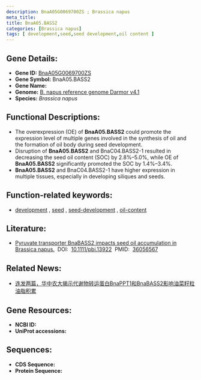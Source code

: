 ```yaml
---
description: BnaA05G0069700ZS ; Brassica napus
meta_title:
title: BnaA05.BASS2
categories: [Brassica napus]
tags: [ development,seed,seed development,oil content ]
---
```


## Gene Details:
- **Gene ID:**	[BnaA05G0069700ZS]()
- **Gene Symbol:** BnaA05.BASS2
- **Gene Name:** 
- **Genome:** [B. napus reference genome Darmor v4.1]()
- **Species:** *Brassica napus*

## Functional Descriptions:
   - The overexpression (OE) of **BnaA05.BASS2** could promote the expression level of multiple genes involved in the synthesis of oil and the formation of oil body during seed development.
   - Disruption of **BnaA05.BASS2** and BnaC04.BASS2-1 resulted in decreasing the seed oil content (SOC) by 2.8%–5.0%, while OE of **BnaA05.BASS2** significantly promoted the SOC by 1.4%–3.4%.
   - **BnaA05.BASS2** and BnaC04.BASS2-1 have higher expression in multiple tissues, especially in developing siliques and seeds.

## Function-related keywords:
   - [development](/tags/development/)&nbsp;,&nbsp;[seed](/tags/seed/)&nbsp;,&nbsp;[seed-development](/tags/seed-development/)&nbsp;,&nbsp;[oil-content](/tags/oil-content/)

## Literature:
   - [Pyruvate transporter BnaBASS2 impacts seed oil accumulation in Brassica napus.]( https://onlinelibrary.wiley.com/doi/10.1111/pbi.13922)&nbsp;&nbsp;DOI:&nbsp;&nbsp;[10.1111/pbi.13922](https://onlinelibrary.wiley.com/doi/10.1111/pbi.13922)&nbsp;&nbsp;PMID:&nbsp;&nbsp;[36056567](https://pubmed.ncbi.nlm.nih.gov/36056567/)

## Related News:
   - [连发两篇，华中农大揭示代谢物转运蛋白BnaPPT1和BnaBASS2影响油菜籽粒油脂积累](https://mp.weixin.qq.com/s?__biz=MzIyOTY2NDYyNQ==&mid=2247552578&idx=5&sn=e8cf4ce623e0febcba115533f6b55fcd&chksm=e8bd7c5cdfcaf54ac513791368838abcbd956dd01dd2bd322b3b1a187431a9295b57530a4899&scene=27#wechat_redirect)

## Gene Resources:
- **NCBI ID:**  [](https://www.ncbi.nlm.nih.gov/gene/?term=)
- **UniProt accessions:** [](https://www.uniprot.org/uniprotkb//entry)



## Sequences:
- **CDS Sequence:**
- **Protein Sequence:**
